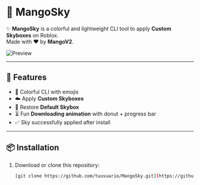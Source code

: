 # 🌌 MangoSky

✨ **MangoSky** is a colorful and lightweight CLI tool to apply **Custom Skyboxes** on Roblox.  
Made with ❤️ by **MangoV2**.  

![Preview](https://i.imgur.com/8bnOn1e.png[/img]) <!-- Pon aquí tu captura -->

---

## 🚀 Features
- 🎨 Colorful CLI with emojis  
- ☁️ Apply **Custom Skyboxes**  
- 🌅 Restore **Default Skybox**  
- ⏳ Fun **Downloading animation** with donut + progress bar  
- ✅ Sky successfully applied after install  

---

## 📦 Installation
1. Download or clone this repository:
   ```bash
   [git clone https://github.com/tuusuario/MangoSky.git](https://github.com/capybara889-web/MangoSky-V.3.git)
